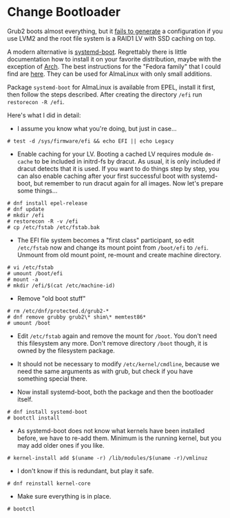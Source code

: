 # Change Bootloader

Grub2 boots almost everything, but it 
[fails to generate](https://savannah.gnu.org/bugs/?63796) a 
configuration if you use LVM2 and the root file system is a 
RAID1 LV with SSD caching on top.

A modern alternative is 
[systemd-boot](https://www.freedesktop.org/wiki/Software/systemd/systemd-boot/).
Regrettably there is little documentation how to install it on your
favorite distribution, maybe with the exception of 
[Arch](https://wiki.archlinux.org/title/systemd-boot).
The best instructions for the "Fedora family" that I could find are
[here](https://kowalski7cc.xyz/blog/systemd-boot-fedora-32/).
They can be used for AlmaLinux with only small additions.

Package `systemd-boot` for AlmaLinux is available from EPEL, install it 
first, then follow the steps described. After creating the directory
`/efi` run `restorecon -R /efi`.

Here's what I did in detail:

 * I assume you know what you're doing, but just in case...

```
# test -d /sys/firmware/efi && echo EFI || echo Legacy
```

 * Enable caching for your LV. Booting a cached LV requires module
   `dm-cache` to be included in initrd-fs by dracut. As usual, it is
   only included if dracut detects that it is used. If you want to
   do things step by step, you can also enable caching after your
   first successful boot with systemd-boot, but remember to run
   dracut again for all images. Now let's prepare some things...
   
``` 
# dnf install epel-release
# dnf update
# mkdir /efi
# restorecon -R -v /efi
# cp /etc/fstab /etc/fstab.bak
```

 * The EFI file system becomes a "first class" participant, so
   edit `/etc/fstab` now and change its mount point from
   `/boot/efi` to `/efi`. Unmount from old mount point, re-mount 
   and create machine directory.
 
```
# vi /etc/fstab
# umount /boot/efi 
# mount -a
# mkdir /efi/$(cat /etc/machine-id)
```

 * Remove "old boot stuff"
 
```
# rm /etc/dnf/protected.d/grub2-*
# dnf remove grubby grub2\* shim\* memtest86*
# umount /boot 
```

 * Edit `/etc/fstab` again and remove the mount for `/boot`. You don't
   need this filesystem any more. Don't remove
   directory `/boot` though, it is owned by the filesystem package.

 * It should not be necessary to modify `/etc/kernel/cmdline`, because 
   we need the same arguments as with grub, but check if you
   have something special there.

 * Now install systemd-boot, both the package and then the bootloader itself.
 
```
# dnf install systemd-boot
# bootctl install 
```

 * As systemd-boot does not know what kernels have been installed before,
   we have to re-add them. Minimum is the running kernel, but you
   may add older ones if you like.

```
# kernel-install add $(uname -r) /lib/modules/$(uname -r)/vmlinuz
```

 * I don't know if this is redundant, but play it safe.
 
```
# dnf reinstall kernel-core
```

 * Make sure everything is in place.
 
```
# bootctl 
```



